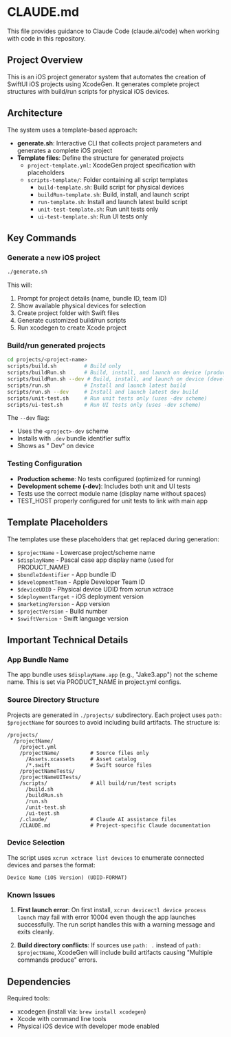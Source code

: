 # CLAUDE.md

This file provides guidance to Claude Code (claude.ai/code) when working with code in this repository.

## Project Overview

This is an iOS project generator system that automates the creation of SwiftUI iOS projects using XcodeGen. It generates complete project structures with build/run scripts for physical iOS devices.

## Architecture

The system uses a template-based approach:
- **generate.sh**: Interactive CLI that collects project parameters and generates a complete iOS project
- **Template files**: Define the structure for generated projects
  - `project-template.yml`: XcodeGen project specification with placeholders
  - `scripts-template/`: Folder containing all script templates
    - `build-template.sh`: Build script for physical devices  
    - `buildRun-template.sh`: Build, install, and launch script
    - `run-template.sh`: Install and launch latest build script
    - `unit-test-template.sh`: Run unit tests only
    - `ui-test-template.sh`: Run UI tests only

## Key Commands

### Generate a new iOS project
```bash
./generate.sh
```
This will:
1. Prompt for project details (name, bundle ID, team ID)
2. Show available physical devices for selection
3. Create project folder with Swift files
4. Generate customized build/run scripts
5. Run xcodegen to create Xcode project

### Build/run generated projects
```bash
cd projects/<project-name>
scripts/build.sh         # Build only
scripts/buildRun.sh      # Build, install, and launch on device (production scheme)
scripts/buildRun.sh --dev # Build, install, and launch on device (development scheme)
scripts/run.sh           # Install and launch latest build
scripts/run.sh --dev     # Install and launch latest dev build
scripts/unit-test.sh     # Run unit tests only (uses -dev scheme)
scripts/ui-test.sh       # Run UI tests only (uses -dev scheme)
```

The `--dev` flag:
- Uses the `<project>-dev` scheme
- Installs with `.dev` bundle identifier suffix  
- Shows as "<AppName> Dev" on device

### Testing Configuration
- **Production scheme**: No tests configured (optimized for running)
- **Development scheme (-dev)**: Includes both unit and UI tests
- Tests use the correct module name (display name without spaces)
- TEST_HOST properly configured for unit tests to link with main app

## Template Placeholders

The templates use these placeholders that get replaced during generation:
- `$projectName` - Lowercase project/scheme name
- `$displayName` - Pascal case app display name (used for PRODUCT_NAME)
- `$bundleIdentifier` - App bundle ID
- `$developmentTeam` - Apple Developer Team ID  
- `$deviceUDID` - Physical device UDID from xcrun xctrace
- `$deploymentTarget` - iOS deployment version
- `$marketingVersion` - App version
- `$projectVersion` - Build number
- `$swiftVersion` - Swift language version

## Important Technical Details

### App Bundle Name
The app bundle uses `$displayName.app` (e.g., "Jake3.app") not the scheme name. This is set via PRODUCT_NAME in project.yml configs.

### Source Directory Structure
Projects are generated in `./projects/` subdirectory. Each project uses `path: $projectName` for sources to avoid including build artifacts. The structure is:
```
/projects/
  /projectName/
    /project.yml
    /projectName/          # Source files only
      /Assets.xcassets     # Asset catalog
      /*.swift             # Swift source files
    /projectNameTests/
    /projectNameUITests/
    /scripts/              # All build/run/test scripts
      /build.sh
      /buildRun.sh
      /run.sh
      /unit-test.sh
      /ui-test.sh
    /.claude/              # Claude AI assistance files
    /CLAUDE.md             # Project-specific Claude documentation
```

### Device Selection
The script uses `xcrun xctrace list devices` to enumerate connected devices and parses the format:
```
Device Name (iOS Version) (UDID-FORMAT)
```

### Known Issues

1. **First launch error**: On first install, `xcrun devicectl device process launch` may fail with error 10004 even though the app launches successfully. The run script handles this with a warning message and exits cleanly.

2. **Build directory conflicts**: If sources use `path: .` instead of `path: $projectName`, XcodeGen will include build artifacts causing "Multiple commands produce" errors.

## Dependencies

Required tools:
- xcodegen (install via: `brew install xcodegen`)
- Xcode with command line tools
- Physical iOS device with developer mode enabled